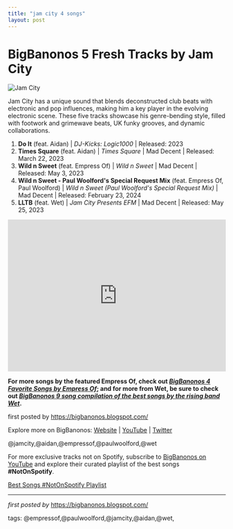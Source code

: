 ```yaml
---
title: "jam city 4 songs"
layout: post
---
```

<h1>BigBanonos 5 Fresh Tracks by Jam City</h1> <img alt="Jam City" src="https://images.genius.com/e03258161bdaf4927f373d5013f164c9.1000x1000x1.png" /> <p>Jam City has a unique sound that blends deconstructed club beats with electronic and pop influences, making him a key player in the evolving electronic scene. These five tracks showcase his genre-bending style, filled with footwork and grimewave beats, UK funky grooves, and dynamic collaborations.</p> <ol> <li><strong>Do It</strong> (feat. Aidan) | <em>DJ-Kicks: Logic1000</em> | Released: 2023</li> <li><strong>Times Square</strong> (feat. Aidan) | <em>Times Square</em> | Mad Decent | Released: March 22, 2023</li> <li><strong>Wild n Sweet</strong> (feat. Empress Of) | <em>Wild n Sweet</em> | Mad Decent | Released: May 3, 2023</li> <li><strong>Wild n Sweet - Paul Woolford's Special Request Mix</strong> (feat. Empress Of, Paul Woolford) | <em>Wild n Sweet (Paul Woolford's Special Request Mix)</em> | Mad Decent | Released: February 23, 2024</li> <li><strong>LLTB</strong> (feat. Wet) | <em>Jam City Presents EFM</em> | Mad Decent | Released: May 25, 2023</li>
</ol> <div> <iframe allow="autoplay; clipboard-write; encrypted-media; fullscreen; picture-in-picture" allowfullscreen="" frameborder="0" height="352" loading="lazy" src="https://open.spotify.com/embed/playlist/5rc9KK4EwYGchziJjJCo2F?utm_source=generator" width="100%"></iframe>
</div> <p><b>For more songs by the featured Empress Of, check out <u><i><a href="https://bigbanonos.blogspot.com/2020/03/empress-of-2-songs.html" target="_blank">BigBanonos 4 Favorite Songs by Empress Of</a></i></u>; and for more from Wet, be sure to check out <a href="https://bigbanonos.blogspot.com/2024/09/wet-8-songs.html"><i>BigBanonos 9 song compilation of the best songs by the rising band Wet</i></a>.</b></p> <p>first posted by <a href="https://bigbanonos.blogspot.com/">https://bigbanonos.blogspot.com/</a></p> <div> <p>Explore more on BigBanonos: <a href="https://bigbanonos.blogspot.com/">Website</a> | <a href="https://www.youtube.com/@BigBanonos">YouTube</a> | <a href="https://x.com/bigbanonos">Twitter</a></p>
</div> <!--Tags-->
<p>@jamcity,@aidan,@empressof,@paulwoolford,@wet</p>


<!--Subscribe and Playlist Links-->
<div>
    <p>For more exclusive tracks not on Spotify, subscribe to <a href="https://www.youtube.com/@BigBanonos" target="_blank">BigBanonos on YouTube</a> and explore their curated playlist of the best songs <strong>#NotOnSpotify</strong>.</p>
    <p><a href="https://www.youtube.com/playlist?list=PLtuNtuTatqI0kFahUCbtbfenC_ET5O_tr" target="_blank">Best Songs #NotOnSpotify Playlist<br /></a></p></div>

<hr />

<p><em>first posted by</em> <a href="https://bigbanonos.blogspot.com/" rel="noopener" target="_new">https://bigbanonos.blogspot.com/</a></p>

<p>tags: @empressof,@paulwoolford,@jamcity,@aidan,@wet,</p>
